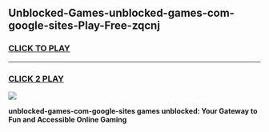 
## Unblocked-Games-unblocked-games-com-google-sites-Play-Free-zqcnj
<h3>
<a href="https://premium76.site?title=unblocked-games-com-google-sites&ref=22A">CLICK TO PLAY</a></h3>
<hr>

<h3>
<a href="https://premium76.site?title=unblocked-games-com-google-sites&ref=22A">CLICK 2 PLAY</a>
  
</h3>

<a href="https://premium76.site?title=unblocked-games-com-google-sites&ref=22A"><img src="https://clearcache.store/games.png"></a>


**unblocked-games-com-google-sites games unblocked: Your Gateway to Fun and Accessible Online Gaming**
